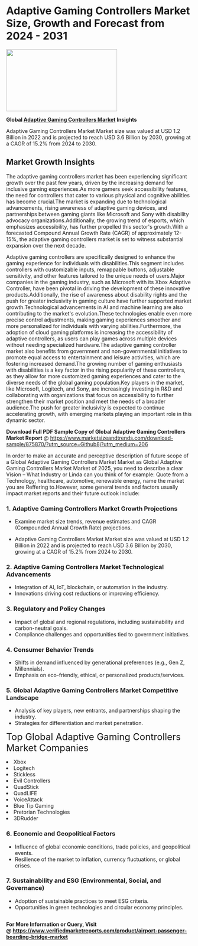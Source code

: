 <H1>Adaptive Gaming Controllers Market Size, Growth and Forecast from 2024 - 2031</H1><img class="aligncenter size-medium wp-image-584254" src="https://thirdeyenews.in/wp-content/uploads/2024/09/Global-Market-Research-300x168.jpeg" alt="" width="300" height="168" /><p><strong>Global&nbsp;<a href="https://www.marketsizeandtrends.com/download-sample/875870/?utm_source=Github8j?utm_medium=206">Adaptive Gaming Controllers Market</a> Insights</strong></p><p>Adaptive Gaming Controllers Market Market size was valued at USD 1.2 Billion in 2022 and is projected to reach USD 3.6 Billion by 2030, growing at a CAGR of 15.2% from 2024 to 2030.</p><p><h2>Market Growth Insights</h2> <p>The adaptive gaming controllers market has been experiencing significant growth over the past few years, driven by the increasing demand for inclusive gaming experiences.As more gamers seek accessibility features, the need for controllers that cater to various physical and cognitive abilities has become crucial.The market is expanding due to technological advancements, rising awareness of adaptive gaming devices, and partnerships between gaming giants like Microsoft and Sony with disability advocacy organizations.Additionally, the growing trend of esports, which emphasizes accessibility, has further propelled this sector's growth.With a forecasted Compound Annual Growth Rate (CAGR) of approximately 12-15%, the adaptive gaming controllers market is set to witness substantial expansion over the next decade.</p> <p>Adaptive gaming controllers are specifically designed to enhance the gaming experience for individuals with disabilities.This segment includes controllers with customizable inputs, remappable buttons, adjustable sensitivity, and other features tailored to the unique needs of users.Major companies in the gaming industry, such as Microsoft with its Xbox Adaptive Controller, have been pivotal in driving the development of these innovative products.Additionally, the rise of awareness about disability rights and the push for greater inclusivity in gaming culture have further supported market growth.Technological advancements in AI and machine learning are also contributing to the market's evolution.These technologies enable even more precise control adjustments, making gaming experiences smoother and more personalized for individuals with varying abilities.Furthermore, the adoption of cloud gaming platforms is increasing the accessibility of adaptive controllers, as users can play games across multiple devices without needing specialized hardware.The adaptive gaming controller market also benefits from government and non-governmental initiatives to promote equal access to entertainment and leisure activities, which are fostering increased demand.The growing number of gaming enthusiasts with disabilities is a key factor in the rising popularity of these controllers, as they allow for more customized gaming experiences and cater to the diverse needs of the global gaming population.Key players in the market, like Microsoft, Logitech, and Sony, are increasingly investing in R&D and collaborating with organizations that focus on accessibility to further strengthen their market position and meet the needs of a broader audience.The push for greater inclusivity is expected to continue accelerating growth, with emerging markets playing an important role in this dynamic sector.</p> <p><span class=""><strong>Download Full PDF Sample Copy of Global Adaptive Gaming Controllers Market Report</strong> @ <a href="https://www.marketsizeandtrends.com/download-sample/875870/?utm_source=Github8j?utm_medium=206" target="_blank">https://www.marketsizeandtrends.com/download-sample/875870/?utm_source=Github8j?utm_medium=206</a></span></p><p>In order to make an accurate and perceptive description of future scope of a Global&nbsp;Adaptive Gaming Controllers Market Market as Global&nbsp;Adaptive Gaming Controllers Market Market of 2025, you need to describe a clear Vision &ndash; What Industry or Linda can you think of for example: Quote from a Technology, healthcare, automotive, renewable energy, name the market you are Reffering to.However, some general trends and factors usually impact market reports and their future outlook include:</p><h3>1.&nbsp;<strong>Adaptive Gaming Controllers Market Growth Projections</strong></h3><ul><li>Examine market size trends, revenue estimates and CAGR (Compounded Annual Growth Rate) projections.</li><li><p>Adaptive Gaming Controllers Market Market size was valued at USD 1.2 Billion in 2022 and is projected to reach USD 3.6 Billion by 2030, growing at a CAGR of 15.2% from 2024 to 2030.</p></li></ul><h3>2.&nbsp;<strong>Adaptive Gaming Controllers Market Technological Advancements</strong></h3><ul><li>Integration of AI, IoT, blockchain, or automation in the industry.</li><li>Innovations driving cost reductions or improving efficiency.</li></ul><h3>3.&nbsp;<strong>Regulatory and Policy Changes</strong></h3><ul><li>Impact of global and regional regulations, including sustainability and carbon-neutral goals.</li><li>Compliance challenges and opportunities tied to government initiatives.</li></ul><h3>4.&nbsp;<strong>Consumer Behavior Trends</strong></h3><ul><li>Shifts in demand influenced by generational preferences (e.g., Gen Z, Millennials).</li><li>Emphasis on eco-friendly, ethical, or personalized products/services.</li></ul><h3>5.&nbsp;<strong>Global Adaptive Gaming Controllers Market Competitive Landscape</strong></h3><ul><li>Analysis of key players, new entrants, and partnerships shaping the industry.</li><li>Strategies for differentiation and market penetration.</li></ul><p data-pm-slice="1 1 []"><span style="color: inherit; font-family: inherit; font-size: 25px;">Top Global Adaptive Gaming Controllers Market Companies</span></p><div class="" data-test-id=""><p><li>Xbox</li><li> Logitech</li><li> Stickless</li><li> Evil Controllers</li><li> QuadStick</li><li> QuadLIFE</li><li> VoiceAttack</li><li> Blue Tip Gaming</li><li> Pretorian Technologies</li><li> 3DRudder</li></p></div><h3>6.&nbsp;<strong>Economic and Geopolitical Factors</strong></h3><ul><li>Influence of global economic conditions, trade policies, and geopolitical events.</li><li>Resilience of the market to inflation, currency fluctuations, or global crises.</li></ul><h3>7.&nbsp;<strong>Sustainability and ESG (Environmental, Social, and Governance)</strong></h3><ul><li>Adoption of sustainable practices to meet ESG criteria.</li><li>Opportunities in green technologies and circular economy principles.</li></ul><h2><strong style="font-size: 14px;">For More Information or Query, Visit @&nbsp;</strong><a style="background-color: #ffffff; font-size: 14px;" href="https://www.marketsizeandtrends.com/report/adaptive-gaming-controllers-market/" target="_blank">https://www.verifiedmarketreports.com/product/airport-passenger-boarding-bridge-market</a></h2>